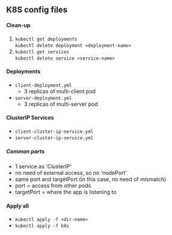 ## K8S config files

#### Clean-up
1. `kubectl get deployments`\
    `kubectl delete deployment <deployment-name>`
2. `kubectl get services`\
    `kubectl delete service <service-name>`

#### Deployments
- `client-deployment.yml`
    - 3 replicas of multi-client pod
- `server-deployment.yml`
    - 3 replicas of multi-server pod

#### ClusterIP Services
- `client-cluster-ip-service.yml`
- `server-cluster-ip-service.yml`

##### Common parts
- 1 service as 'ClusterIP'
- no need of external access, so no 'nodePort'
- same port and targetPort (in this case, no need of mismatch)
- port = access from other pods
- targetPort = where the app is listening to

#### Apply all
- `kubectl apply -f <dir-name>`
- `kubectl apply -f k8s`